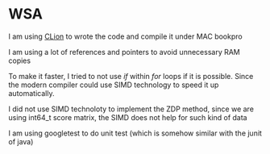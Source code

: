 # WSA
I am using [CLion](https://www.jetbrains.com/clion/) to wrote the code and compile it under MAC bookpro

I am using a lot of references and pointers to avoid unnecessary RAM copies

To make it faster, I tried to not use *if* within *for* loops if it is possible. Since the modern compiler could use SIMD 
technology to speed it up automatically.

I did not use SIMD technoloty to implement the ZDP method, since we are using int64_t score matrix, the SIMD does not help for such kind of data

I am using googletest to do unit test (which is somehow similar with the junit of java)